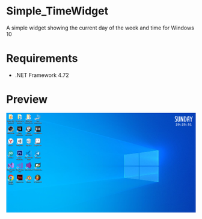 # Simple_TimeWidget
A simple widget showing the current day of the week and time for Windows 10
# Requirements
- .NET Framework 4.72
# Preview
![Alt text](Screenshot_1.png?raw=true "Optional Title")
